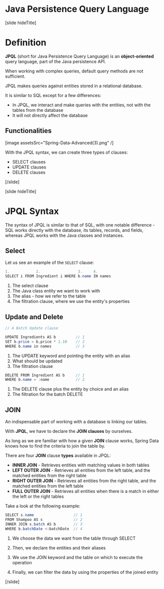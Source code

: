 # Java Persistence Query Language

[slide hideTitle]

# Definition

**JPQL** (short for Java Persistence Query Language) is an **object-oriented** query language, part of the Java persistence API.

When working with complex queries, default query methods are not sufficient.

JPQL makes queries against entities stored in a relational database.

It is similar to SQL except for a few differences:

- In JPQL, we interact and make queries with the entities, not with the tables from the database
- It will not directly affect the database

## Functionalities

[image assetsSrc="Spring-Data-Advanced(3).png" /]

With the JPQL syntax, we can create three types of clauses:

- SELECT clauses
- UPDATE clauses
- DELETE clauses

[/slide]

[slide hideTitle]

# JPQL Syntax

The syntax of JPQL is similar to that of SQL, with one notable difference - SQL works directly with the database, its tables, records, and fields, whereas JPQL works with the Java classes and instances.

## Select
Let us see an example of the `SELECT` clause:

```java
1.            2.                 3.     4.
SELECT i FROM Ingredient i WHERE b.name IN names
```

1. The select clause
2. The Java class entity we want to work with
3. The alias - how we refer to the table
4. The filtration clause, where we use the entity's properties

## Update and Delete

```java
// A Batch Update clause

UPDATE Ingredients AS b         // 1
SET b.price = b,price * 1.10    // 2
WHERE b.name in names           // 3
```

1. The UPDATE keyword and pointing the entity with an alias
2. What should be updated
3. The filtration clause

```java
DELETE FROM Ingredient AS b     // 1 
WHERE b.name = :name            // 2
```

1. The DELETE clause plus the entity by choice and an alias
2. The filtration for the batch DELETE

## JOIN 

An indispensable part of working with a database is linking our tables.

With **JPQL**, we have to declare the **JOIN clauses** by ourselves.

As long as we are familiar with how a given **JOIN** clause works, Spring Data knows how to find the criteria to join the table by.

There are four **JOIN** clause **types** available in JPQL:

- **INNER JOIN** - Retrieves entities with matching values in both tables
- **LEFT OUTER JOIN** - Retrieves all entities from the left table, and the matched entities from the right table
- **RIGHT OUTER JOIN** - Retrieves all entities from the right table, and the matched entities from the left table
- **FULL OUTER JOIN** - Retrieves all entities when there is a match in either the left or the right tables

Take a look at the following example:

```java
SELECT s.name                  // 1
FROM Shampoo AS s              // 2
INNER JOIN s.batch AS b        // 3
WHERE b.batchDate <:batchDate  // 4
```

1. We choose the data we want from the table through SELECT

2. Then, we declare the entities and their aliases

3. We use the JOIN keyword and the table on which to execute the operation

4. Finally, we can filter the data by using the properties of the joined entity

[/slide]